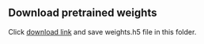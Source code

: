 ## Download pretrained weights
Click [download link](https://drive.google.com/file/d/1Mdq0yf6LaZ4PKJPV4xjI3dI_F1uvnQ21/view?usp=sharing) and save weights.h5 file in this folder.